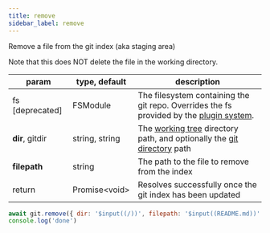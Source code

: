 ```yaml
---
title: remove
sidebar_label: remove
---
```


Remove a file from the git index (aka staging area)

Note that this does NOT delete the file in the working directory.

| param           | type, default   | description                                                                                                    |
| --------------- | --------------- | -------------------------------------------------------------------------------------------------------------- |
| fs [deprecated] | FSModule        | The filesystem containing the git repo. Overrides the fs provided by the [plugin system](./plugin_fs.md).      |
| **dir**, gitdir | string, string  | The [working tree](dir-vs-gitdir.md) directory path, and optionally the [git directory](dir-vs-gitdir.md) path |
| **filepath**    | string          | The path to the file to remove from the index                                                                  |
| return          | Promise\<void\> | Resolves successfully once the git index has been updated                                                      |

```js live
await git.remove({ dir: '$input((/))', filepath: '$input((README.md))' })
console.log('done')
```
